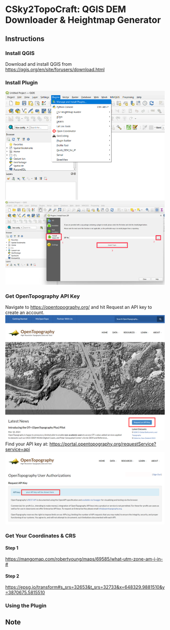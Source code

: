 # CSky2TopoCraft: QGIS DEM Downloader & Heightmap Generator



## Instructions

### Install QGIS
Download and install QGIS from https://qgis.org/en/site/forusers/download.html
### Install Plugin
![maiplugin](images/maiplugin.png)
![insfromzip](images/insfromzip.png)
### Get OpenTopography API Key
Navigate to https://opentopography.org/ and hit Request an API key to create an account.
![otrequestapikey](images/otrequestapikey.png)
Find your API key at: https://portal.opentopography.org/requestService?service=api
![otapikey](images/otapikey.png)
### Get Your Coordinates & CRS
#### Step 1
https://mangomap.com/robertyoung/maps/69585/what-utm-zone-am-i-in-#
#### Step 2
https://epsg.io/transform#s_srs=32653&t_srs=32733&x=648329.9881510&y=3870675.5815510 
### Using the Plugin
## Note


